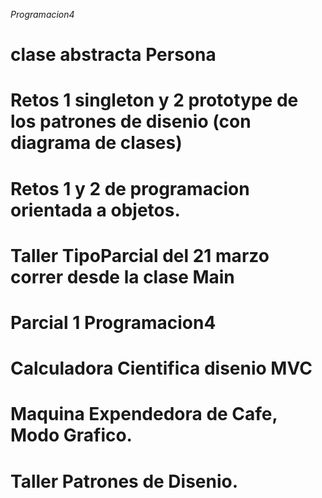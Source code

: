 *Programacion4*
# clase abstracta Persona
# Retos 1 singleton y 2 prototype de los patrones de disenio (con diagrama de clases)
# Retos 1 y 2 de programacion orientada a objetos.
# Taller TipoParcial del 21 marzo correr desde la clase Main
# Parcial 1 Programacion4
# Calculadora Cientifica disenio MVC
# Maquina Expendedora de Cafe, Modo Grafico.
# Taller Patrones de Disenio.
